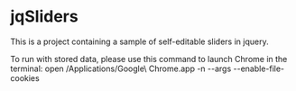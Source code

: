 # jqSliders
This is a project containing a sample of self-editable sliders in jquery.

To run with stored data, please use this command to launch Chrome in the terminal: 
open /Applications/Google\ Chrome.app -n --args --enable-file-cookies